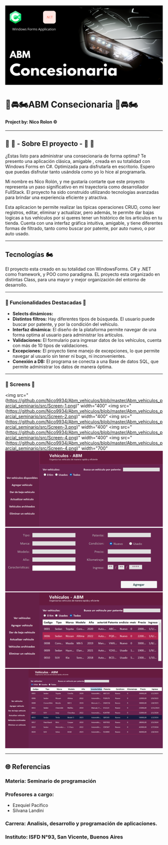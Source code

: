 ![Portada](https://github.com/Nico9934/Abm_vehiculos/blob/master/Abm_vehiculos_parcial_seminario/src/HeroGithubAbm.png)
# 🚗​🚘​​🏍️​ ABM Consecionaria ​🚗​🚘​​🏍️​

####  Project by: Nico Rolon ©️

***

## ​​🛵 ​🚌 - Sobre El proyecto - ​🚌​​ 🛵
¿Estas listo para administrar una consecionaria de forma optima? Te presento una aplicación clásica, amigable , creada en su totalidad con Windows Forms en C#. Optimizada para disfrutarla en escritorio. Espero que puedas disfrutar tanto usándola como yo lo hice al programarla.

Mi nombre es Nico Rolón, y me gustaría contarte que este proyecto representa un paso significativo en mi trayectoria como desarrollador FullStack.
El proyecto ha sido construido utilizando tecnologías avanzadas para brindar una experiencia eficiente y atractiva.

Esta aplicacion te permite realizar las tipicas operaciones CRUD, como leer registros, editar, eliminar y actualizar, pero además, te permite dar bajas logicas a tus vehículos por si queres
tener un histórico de los articulos en tu tienda. Cuenta con una interfaz gráfica intuitiva, amigable, y tiene diferentes formas de filtrado, tanto como buscar por patente, por auto nuevo, o por auto usado. 

***

##  Tecnologías 🏍️

El proyecto esta creado en su totalidad con WindowsForms. C# y .NET como framework, y POO como paradigma. EL proyecto esta organizado en distintas Class, para una mayor y mejor organización del entorno de desarrollo.

***

### 🛵 Funcionalidades Destacadas 🛵

- **Selects dinámicos:**
- **Distintos filtros:** Hay diferentes tipos de búsqueda. El usuario puede buscar por patente, y por la condición del vehículo. 
- **Interfaz dinámica:** El diseño de la plataforma permite navegar de una forma optima al usuario para administrar los artículos. 
- **Validaciones:** El formulario para ingresar datos de los vehículos, cuenta con más de 10 tipos de validaciones. 
- **Excepciones:** El proyecto tiene manejo de excepciones, lo que permite navegar al usuario sin tener ni bugs, ni inconvenientes.
- **Conexión a DB:** El programa se conecta a una Base de datos SQL, que permite administrar los datos de manera óptima. 

***
### 🛵 Screens 🛵

  <img src="(https://github.com/Nico9934/Abm_vehiculos/blob/master/Abm_vehiculos_parcial_seminario/src/Screen-1.png)" width="400"
  <img src="(https://github.com/Nico9934/Abm_vehiculos/blob/master/Abm_vehiculos_parcial_seminario/src/Screen-2.png)" width="400"
  <img src="(https://github.com/Nico9934/Abm_vehiculos/blob/master/Abm_vehiculos_parcial_seminario/src/Screen-3.png)" width="400"
  <img src="(https://github.com/Nico9934/Abm_vehiculos/blob/master/Abm_vehiculos_parcial_seminario/src/Screen-4.png)" width="400"
  <img src="(https://github.com/Nico9934/Abm_vehiculos/blob/master/Abm_vehiculos_parcial_seminario/src/Screen-4.png)" width="700"
![Screen 1](https://github.com/Nico9934/Abm_vehiculos/blob/master/Abm_vehiculos_parcial_seminario/src/Screen-1.png)
![Screen 2](https://github.com/Nico9934/Abm_vehiculos/blob/master/Abm_vehiculos_parcial_seminario/src/Screen-2.png)
![Screen 3](https://github.com/Nico9934/Abm_vehiculos/blob/master/Abm_vehiculos_parcial_seminario/src/Screen-3.png)
![Screen 4](https://github.com/Nico9934/Abm_vehiculos/blob/master/Abm_vehiculos_parcial_seminario/src/Screen-4.png)



 
  
 

***


## 🌐 Referencias
### Materia: Seminario de programación 
### Profesores a cargo: 
  - Ezequiel Pacifico
  - Silvana Landini
### Carrera: Analisis, desarrollo y programación de aplicaciones. 
### Instituto: ISFD N°93, San Vicente, Buenos Aires
